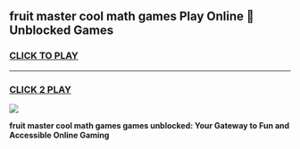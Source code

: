 
## fruit master cool math games Play Online 👋 Unblocked Games
<h3>
<a href="https://news.freeplayer.one?title=fruit_master_cool_math_games&ref=17CMG">CLICK TO PLAY</a></h3>
<hr>

<h3>
<a href="https://news.freeplayer.one?title=fruit_master_cool_math_games&ref=17CMG">CLICK 2 PLAY</a>
  
</h3>

<a href="https://news.freeplayer.one?title=fruit_master_cool_math_games&ref=17CMG/"><img src="https://clearcache.store/games.png"></a>


**fruit master cool math games games unblocked: Your Gateway to Fun and Accessible Online Gaming**

